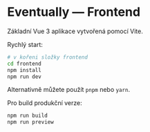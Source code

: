 # Eventually — Frontend

Základní Vue 3 aplikace vytvořená pomocí Vite.

Rychlý start:

```bash
# v kořeni složky frontend
cd frontend
npm install
npm run dev
```

Alternativně můžete použít `pnpm` nebo `yarn`.

Pro build produkční verze:

```bash
npm run build
npm run preview
```
